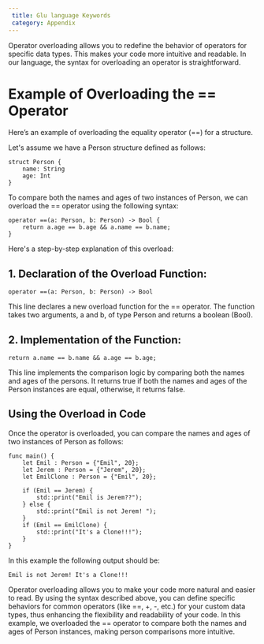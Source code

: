 ```yaml
---
 title: Glu language Keywords
 category: Appendix
---
```


Operator overloading allows you to redefine the behavior of operators for specific data types. This makes your code more intuitive and readable. In our language, the syntax for overloading an operator is straightforward.

# Example of Overloading the == Operator
Here’s an example of overloading the equality operator (==) for a structure.

Let's assume we have a Person structure defined as follows:
```glu
struct Person {
    name: String
    age: Int
}
```

To compare both the names and ages of two instances of Person, we can overload the == operator using the following syntax:

```glu
operator ==(a: Person, b: Person) -> Bool {
    return a.age == b.age && a.name == b.name;
}
```

Here's a step-by-step explanation of this overload:

## 1. Declaration of the Overload Function:

```glu
operator ==(a: Person, b: Person) -> Bool
```
This line declares a new overload function for the == operator. The function takes two arguments, a and b, of type Person and returns a boolean (Bool).

## 2. Implementation of the Function:

```glu
return a.name == b.name && a.age == b.age;
```

This line implements the comparison logic by comparing both the names and ages of the persons. It returns true if both the names and ages of the Person instances are equal, otherwise, it returns false.

## Using the Overload in Code

Once the operator is overloaded, you can compare the names and ages of two instances of Person as follows:

```glu
func main() {
    let Emil : Person = {"Emil", 20};
    let Jerem : Person = {"Jerem", 20};
    let EmilClone : Person = {"Emil", 20};

    if (Emil == Jerem) {
        std::print("Emil is Jerem??");
    } else {
        std::print("Emil is not Jerem! ");
    }
    if (Emil == EmilClone) {
        std::print("It's a Clone!!!");
    }
}
```
In this example the following output should be:
```
Emil is not Jerem! It's a Clone!!!
```

Operator overloading allows you to make your code more natural and easier to read. By using the syntax described above, you can define specific behaviors for common operators (like ==, +, -, etc.) for your custom data types, thus enhancing the flexibility and readability of your code. In this example, we overloaded the == operator to compare both the names and ages of Person instances, making person comparisons more intuitive.
